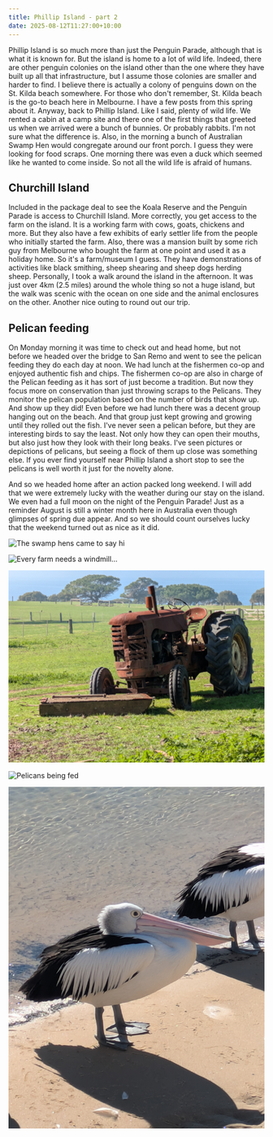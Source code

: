 ```yaml
---
title: Phillip Island - part 2
date: 2025-08-12T11:27:00+10:00
---
```

Phillip Island is so much more than just the Penguin Parade, although that is what it is known for. But the island is home to a lot of wild life. Indeed, there are other penguin colonies on the island other than the one where they have built up all that infrastructure, but I assume those colonies are smaller and harder to find. I believe there is actually a colony of penguins down on the St. Kilda beach somewhere. For those who don't remember, St. Kilda beach is the go-to beach here in Melbourne. I have a few posts from this spring about it. Anyway, back to Phillip Island. Like I said, plenty of wild life. We rented a cabin at a camp site and there one of the first things that greeted us when we arrived were a bunch of bunnies. Or probably rabbits. I'm not sure what the difference is. Also, in the morning a bunch of Australian Swamp Hen would congregate around our front porch. I guess they were looking for food scraps. One morning there was even a duck which seemed like he wanted to come inside. So not all the wild life is afraid of humans.

## Churchill Island

Included in the package deal to see the Koala Reserve and the Penguin Parade is access to Churchill Island. More correctly, you get access to the farm on the island. It is a working farm with cows, goats, chickens and more. But they also have a few exhibits of early settler life from the people who initially started the farm. Also, there was a mansion built by some rich guy from Melbourne who bought the farm at one point and used it as a holiday home. So it's a farm/museum I guess. They have demonstrations of activities like black smithing, sheep shearing and sheep dogs herding sheep. Personally, I took a walk around the island in the afternoon. It was just over 4km (2.5 miles) around the whole thing so not a huge island, but the walk was scenic with the ocean on one side and the animal enclosures on the other. Another nice outing to round out our trip.

## Pelican feeding

On Monday morning it was time to check out and head home, but not before we headed over the bridge to San Remo and went to see the pelican feeding they do each day at noon. We had lunch at the fishermen co-op and enjoyed authentic fish and chips. The fishermen co-op are also in charge of the Pelican feeding as it has sort of just become a tradition. But now they focus more on conservation than just throwing scraps to the Pelicans. They monitor the pelican population based on the number of birds that show up. And show up they did! Even before we had lunch there was a decent group hanging out on the beach. And that group just kept growing and growing until they rolled out the fish. I've never seen a pelican before, but they are interesting birds to say the least. Not only how they can open their mouths, but also just how they look with their long beaks. I've seen pictures or depictions of pelicans, but seeing a flock of them up close was something else. If you ever find yourself near Phillip Island a short stop to see the pelicans is well worth it just for the novelty alone.

And so we headed home after an action packed long weekend. I will add that we were extremely lucky with the weather during our stay on the island. We even had a full moon on the night of the Penguin Parade! Just as a reminder August is still a winter month here in Australia even though glimpses of spring due appear. And so we should count ourselves lucky that the weekend turned out as nice as it did.



![](pxl_20250807_230033373.mp.jpg "The swamp hens came to say hi")

![](pxl_20250810_013711488.jpg "Every farm needs a windmill...")

![](pxl_20250810_013850459.jpg "...and a broken down tractor")

![](pxl_20250811_020811535.mp.jpg "Pelicans being fed")

![](pxl_20250811_020138045.mp.jpg "What interesting birds")
